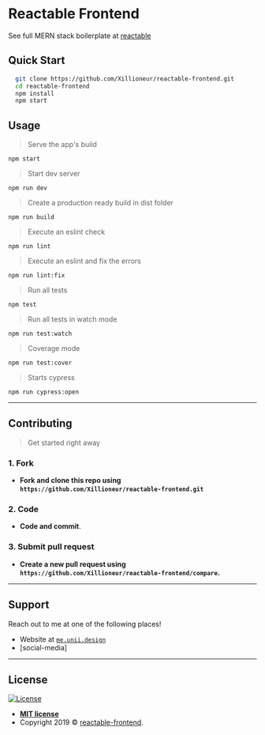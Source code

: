 # Reactable Frontend

See full MERN stack boilerplate at [reactable](https://github.com/Xillioneur/reactable)

## Quick Start

```sh
  git clone https://github.com/Xillioneur/reactable-frontend.git
  cd reactable-frontend
  npm install
  npm start
```

## Usage

> Serve the app's build

```shell
npm start
```

> Start dev server

```shell
npm run dev
```

> Create a production ready build in dist folder

```shell
npm run build
```

> Execute an eslint check

```shell
npm run lint
```

> Execute an eslint and fix the errors

```shell
npm run lint:fix
```

> Run all tests

```shell
npm test
```

> Run all tests in watch mode

```shell
npm run test:watch
```

> Coverage mode

```shell
npm run test:cover
```

> Starts cypress

```shell
npm run cypress:open
```

---

## Contributing

> Get started right away

### 1. Fork

- **Fork and clone this repo using `https://github.com/Xillioneur/reactable-frontend.git`**

### 2. Code

- **Code and commit**.

### 3. Submit pull request

- **Create a new pull request using `https://github.com/Xillioneur/reactable-frontend/compare`.**

---

## Support

Reach out to me at one of the following places!

- Website at <a href="https://me.unii.design/contact.html" target="_blank">`me.unii.design`</a>
- [social-media]

---

## License

[![License](http://img.shields.io/:license-mit-blue.svg?style=flat-square)](http://badges.mit-license.org)

- **[MIT license](http://opensource.org/licenses/mit-license.php)**
- Copyright 2019 © <a href="#" target="_blank">reactable-frontend</a>.
